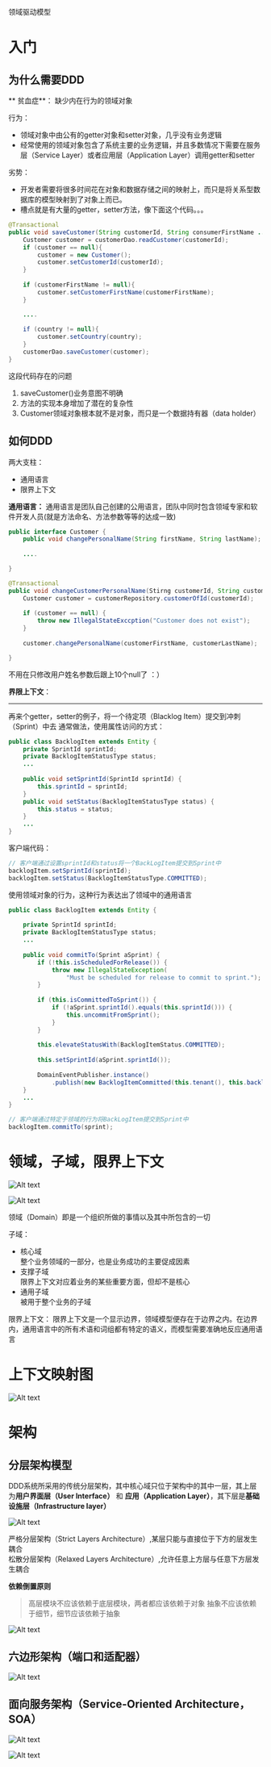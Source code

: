 领域驱动模型

# 入门

## 为什么需要DDD

** 贫血症**：
缺少内在行为的领域对象

行为：

- 领域对象中由公有的getter对象和setter对象，几乎没有业务逻辑
- 经常使用的领域对象包含了系统主要的业务逻辑，并且多数情况下需要在服务层（Service Layer）或者应用层（Application Layer）调用getter和setter

劣势：

- 开发者需要将很多时间花在对象和数据存储之间的映射上，而只是将关系型数据库的模型映射到了对象上而已。
- 槽点就是有大量的getter，setter方法，像下面这个代码。。。

```java
@Transactional
public void saveCustomer(String customerId, String consumerFirstName ... String country) {
    Customer customer = customerDao.readCustomer(customerId);
    if (customer == null){
        customer = new Customer();
        customer.setCustomerId(customerId);
    }
    
    if (customerFirstName != null){
        customer.setCustomerFirstName(customerFirstName);
    }

    ....
    
    if (country != null){
        customer.setCountry(country);
    }
    customerDao.saveCustomer(customer);
}
```

这段代码存在的问题

1. saveCustomer()业务意图不明确
2. 方法的实现本身增加了潜在的复杂性
3. Customer领域对象根本就不是对象，而只是一个数据持有器（data holder）

## 如何DDD

两大支柱：

- 通用语言
- 限界上下文

**通用语言：**
通用语言是团队自己创建的公用语言，团队中同时包含领域专家和软件开发人员(就是方法命名、方法参数等等的达成一致)

```java
public interface Customer {
    public void changePersonalName(String firstName, String lastName);
    
    ....

}
```

```java
@Transactional
public void changeCustomerPersonalName(Stirng customerId, String customerFirstName, String customerLastName) {
    Customer customer = customerRepository.customerOfId(customerId);
    
    if (customer == null) {
        throw new IllegalStateExccption("Customer does not exist");
    }
    
    customer.changePersonalName(customerFirstName, customerLastName);

}
```

不用在只修改用户姓名参数后跟上10个null了 ：）

**界限上下文**：


---

再来个getter，setter的例子，将一个待定项（Blacklog Item）提交到冲刺（Sprint）中去
通常做法，使用属性访问的方式：

```java
public class BacklogItem extends Entity {
    private SprintId sprintId;
    private BacklogItemStatusType status;
    ...
    
    public void setSprintId(SprintId sprintId) {
        this.sprintId = sprintId;
    }
    public void setStatus(BacklogItemStatusType status) {
        this.status = status;
    }
    ... 
}

```

客户端代码：

```java
// 客户端通过设置sprintId和status将一个BackLogItem提交到Sprint中
backlogItem.setSprintId(sprintId);
backlogItem.setStatus(BacklogItemStatusType.COMMITTED);

```

使用领域对象的行为，这种行为表达出了领域中的通用语言

```java
public class BacklogItem extends Entity {
    
    private SprintId sprintId;
    private BacklogItemStatusType status;
    ...
    
    public void commitTo(Sprint aSprint) {
        if (!this.isScheduledForRelease()) {
            throw new IllegalStateException(
                "Must be scheduled for release to commit to sprint.");
        }
        
        if (this.isCommittedToSprint()) {
            if (!aSprint.sprintId().equals(this.sprintId())) {
                this.uncommitFromSprint();
            }
        }
        
        this.elevateStatusWith(BacklogItemStatus.COMMITTED);
        
        this.setSprintId(aSprint.sprintId());
        
        DomainEventPublisher.instance()
            .publish(new BacklogItemCommitted(this.tenant(), this.backlogItemId(), this.sprintId()));
    }
    ... 
}
```

```java
// 客户端通过特定于领域的行为将BackLogItem提交到Sprint中
backlogItem.commitTo(sprint);
```

# 领域，子域，限界上下文

![Alt text](https://raw.githubusercontent.com/zhangtao6483/note/master/img/ddd/ddd_1.png)

![Alt text](https://raw.githubusercontent.com/zhangtao6483/note/master/img/ddd/ddd_2.png)


领域（Domain）即是一个组织所做的事情以及其中所包含的一切

子域：

- 核心域 <br>整个业务领域的一部分，也是业务成功的主要促成因素
- 支撑子域 <br>限界上下文对应着业务的某些重要方面，但却不是核心
- 通用子域 <br>被用于整个业务的子域

限界上下文：
限界上下文是一个显示边界，领域模型便存在于边界之内。在边界内，通用语言中的所有术语和词组都有特定的语义，而模型需要准确地反应通用语言

# 上下文映射图

![Alt text](https://raw.githubusercontent.com/zhangtao6483/note/master/img/ddd/ddd_3.png)


# 架构

## 分层架构模型

DDD系统所采用的传统分层架构，其中核心域只位于架构中的其中一层，其上层为**用户界面层（User Interface）** 和 **应用（Application Layer）**，其下层是**基础设施层（Infrastructure layer）**

![Alt text](https://raw.githubusercontent.com/zhangtao6483/note/master/img/ddd/ddd_4.png)


严格分层架构（Strict Layers Architecture）,某层只能与直接位于下方的层发生耦合<br>
松散分层架构（Relaxed Layers Architecture）,允许任意上方层与任意下方层发生耦合

**依赖倒置原则**
> 高层模块不应该依赖于底层模块，两者都应该依赖于对象
> 抽象不应该依赖于细节，细节应该依赖于抽象

![Alt text](https://raw.githubusercontent.com/zhangtao6483/note/master/img/ddd/ddd_5.png)

## 六边形架构（端口和适配器）

![Alt text](https://raw.githubusercontent.com/zhangtao6483/note/master/img/ddd/ddd_6.png)

## 面向服务架构（Service-Oriented Architecture， SOA）

![Alt text](https://raw.githubusercontent.com/zhangtao6483/note/master/img/ddd/ddd_7.png)

![Alt text](https://raw.githubusercontent.com/zhangtao6483/note/master/img/ddd/ddd_8.png)


